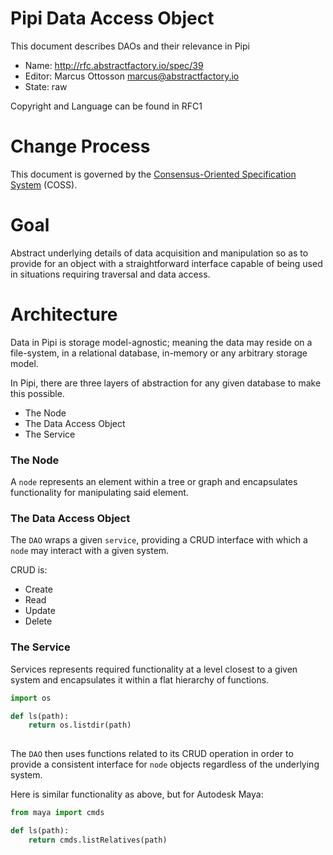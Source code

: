 # Pipi Data Access Object

This document describes DAOs and their relevance in Pipi

* Name: http://rfc.abstractfactory.io/spec/39
* Editor: Marcus Ottosson <marcus@abstractfactory.io>
* State: raw

Copyright and Language can be found in RFC1

# Change Process

This document is governed by the [Consensus-Oriented Specification System](http://www.digistan.org/spec:1/COSS) (COSS).

# Goal

Abstract underlying details of data acquisition and manipulation so as to provide for an object with a straightforward interface capable of being used in situations requiring traversal and data access.

# Architecture

Data in Pipi is storage model-agnostic; meaning the data may reside on a file-system, in a relational database, in-memory or any arbitrary storage model.

In Pipi, there are three layers of abstraction for any given database to make this possible.

* The Node
* The Data Access Object
* The Service

### The Node

A `node` represents an element within a tree or graph and encapsulates functionality for manipulating said element.

### The Data Access Object

The `DAO` wraps a given `service`, providing a CRUD interface with which a `node` may interact with a given system.

CRUD is:

* Create
* Read
* Update
* Delete

### The Service

Services represents required functionality at a level closest to a given system and encapsulates it within a flat hierarchy of functions.

```python
import os

def ls(path):
	return os.listdir(path)
 
```

The `DAO` then uses functions related to its CRUD operation in order to provide a consistent interface for `node` objects regardless of the underlying system.

Here is similar functionality as above, but for Autodesk Maya:

```python
from maya import cmds

def ls(path):
	return cmds.listRelatives(path)
```